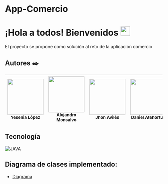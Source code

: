 # App-Comercio

# **¡Hola a todos! Bienvenidos** <img src="https://raw.githubusercontent.com/MartinHeinz/MartinHeinz/master/wave.gif" width="30px">

El proyecto se propone como solución al reto de la aplicación comercio

## Autores ✒️


| [<img src="https://avatars.githubusercontent.com/u/50088137?v=4" width=115><br><sub>Yesenia López</sub>](https://github.com/yesenialg) | [<img src="https://avatars.githubusercontent.com/u/32984533?v=4" width=115><br><sub>Alejandro Monsalve</sub>](https://github.com/fenrirRGK) | [<img src="https://avatars.githubusercontent.com/u/61246651?v=4" width=115><br><sub>Jhon Avilés</sub>](https://github.com/Jhon60) | [<img src="https://avatars.githubusercontent.com/u/61246635?v=4" width=115><br><sub>Daniel Atehortua</sub>](https://github.com/Jatez) |   [<img src="https://avatars.githubusercontent.com/u/61894194?v=4" width=115><br><sub>Harrison velez</sub>](https://github.com/HarryKill2001) |
| :---: | :---: | :---: | :---: | :---: |

## **Tecnología**

![JAVA](https://elblogdecodigo.files.wordpress.com/2014/12/java_logo.png)

## **Diagrama de clases implementado**:
- [Diagrama](https://drive.google.com/file/d/1bGyOGOaEbrKXtlD_I6c22el_c0OzHULZ/view?usp=sharing)

